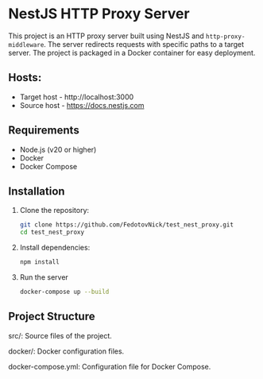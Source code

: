# NestJS HTTP Proxy Server

This project is an HTTP proxy server built using NestJS and `http-proxy-middleware`. The server redirects requests with specific paths to a target server. The project is packaged in a Docker container for easy deployment.

## Hosts:

- Target host - http://localhost:3000
- Source host - https://docs.nestjs.com

## Requirements

- Node.js (v20 or higher)
- Docker
- Docker Compose

## Installation

1. Clone the repository:

   ```bash
   git clone https://github.com/FedotovNick/test_nest_proxy.git
   cd test_nest_proxy

   ```

2. Install dependencies:

   ```bash
   npm install

   ```

3. Run the server
   ```bash
   docker-compose up --build
   ```

## Project Structure

src/: Source files of the project.

docker/: Docker configuration files.

docker-compose.yml: Configuration file for Docker Compose.
